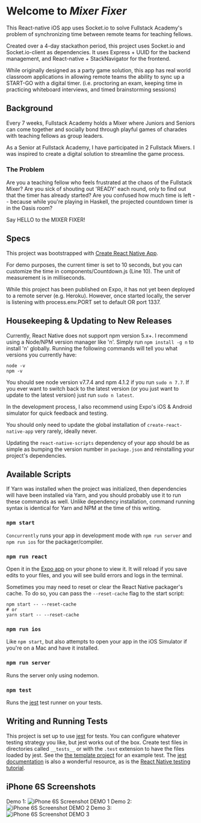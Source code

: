 # Welcome to _Mixer Fixer_

This React-native iOS app uses Socket.io to solve Fullstack Academy's problem of synchronizing time between remote teams for teaching fellows.

Created over a 4-day stackathon period, this project uses Socket.io and Socket.io-client as dependencies.  It uses Express + UUID for the backend management, and React-native + StackNavigator for the frontend.

While originally designed as a party game solution, this app has real world classroom applications in allowing remote teams the ability to sync up a START-GO with a digital timer. (i.e. proctoring an exam, keeping time in practicing whiteboard interviews, and timed brainstorming sessions)

## Background

Every 7 weeks, Fullstack Academy holds a Mixer where Juniors and Seniors can come together and socially bond through playful games of charades with teaching fellows as group leaders.

As a Senior at Fullstack Academy, I have participated in 2 Fullstack Mixers.  I was inspired to create a digital solution to streamline the game process.

### The Problem

Are you a teaching fellow who feels frustrated at the chaos of the Fullstack Mixer?  Are you sick of shouting out 'READY' each round, only to find out that the timer has already started?  Are you confused how much time is left -- because while you're playing in Haskell, the projected countdown timer is in the Oasis room?

Say HELLO to the MIXER FIXER!

## Specs

This project was bootstrapped with [Create React Native App](https://github.com/react-community/create-react-native-app).

For demo purposes, the current timer is set to 10 seconds, but you can customize the time in components/Countdown.js (Line 10).  The unit of measurement is in milliseconds.

While this project has been published on Expo, it has not yet been deployed to a remote server (e.g. Heroku).  However, once started locally, the server is listening with process.env.PORT set to default OR port 1337.

## Housekeeping & Updating to New Releases

Currently, React Native does not support npm version 5.x+.
I recommend using a Node/NPM version manager like 'n'.
Simply run `npm install -g n` to install 'n' globally.
Running the following commands will tell you what versions you currently have:
```
node -v
npm -v
```
You should see node version v7.7.4 and npm 4.1.2 if you run `sudo n 7.7`.
If you ever want to switch back to the latest version (or you just want to update to the latest version) just run `sudo n latest`.

In the development process, I also recommend using Expo's iOS & Android simulator for quick feedback and testing.

You should only need to update the global installation of `create-react-native-app` very rarely, ideally never.

Updating the `react-native-scripts` dependency of your app should be as simple as bumping the version number in `package.json` and reinstalling your project's dependencies.

## Available Scripts

If Yarn was installed when the project was initialized, then dependencies will have been installed via Yarn, and you should probably use it to run these commands as well. Unlike dependency installation, command running syntax is identical for Yarn and NPM at the time of this writing.

### `npm start`

`Concurrently` runs your app in development mode with `npm run server` and `npm run ios` for the packager/compiler.

### `npm run react`

Open it in the [Expo app](https://expo.io) on your phone to view it. It will reload if you save edits to your files, and you will see build errors and logs in the terminal.

Sometimes you may need to reset or clear the React Native packager's cache. To do so, you can pass the `--reset-cache` flag to the start script:

```
npm start -- --reset-cache
# or
yarn start -- --reset-cache
```

### `npm run ios`

Like `npm start`, but also attempts to open your app in the iOS Simulator if you're on a Mac and have it installed.

### `npm run server`

Runs the server only using nodemon.

### `npm test`

Runs the [jest](https://github.com/facebook/jest) test runner on your tests.

## Writing and Running Tests

This project is set up to use [jest](https://facebook.github.io/jest/) for tests. You can configure whatever testing strategy you like, but jest works out of the box. Create test files in directories called `__tests__` or with the `.test` extension to have the files loaded by jest. See the [the template project](https://github.com/react-community/create-react-native-app/blob/master/react-native-scripts/template/App.test.js) for an example test. The [jest documentation](https://facebook.github.io/jest/docs/en/getting-started.html) is also a wonderful resource, as is the [React Native testing tutorial](https://facebook.github.io/jest/docs/en/tutorial-react-native.html).

## iPhone 6S Screenshots

Demo 1:
![iPhone 6S Screenshot DEMO 1](assets/demo1.png)
Demo 2:
![iPhone 6S Screenshot DEMO 2](assets/demo2.png)
Demo 3:
![iPhone 6S Screenshot DEMO 3](assets/demo3.png)
